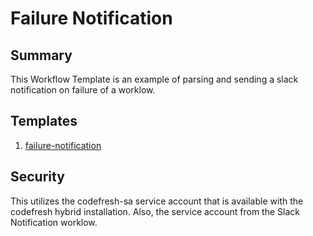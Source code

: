# Failure Notification

## Summary

This Workflow Template is an example of parsing and sending a slack notification on failure of a worklow.

## Templates

1. [failure-notification](https://github.com/codefresh-io/argo-hub/blob/main/examples/failure-notification/versions/0.0.1/docs/failure-notification.md)

## Security

This utilizes the codefresh-sa service account that is available with the codefresh hybrid installation.  Also, the service account from the Slack Notification worklow.
